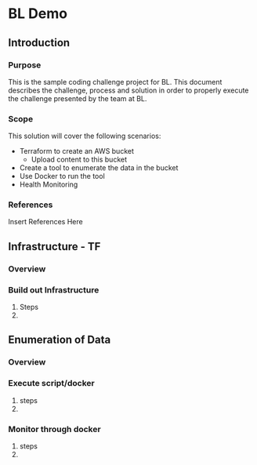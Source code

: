 # BL Demo

## Introduction

### Purpose

This is the sample coding challenge project for BL. This document describes the challenge, process and solution in order to properly execute the challenge presented by the team at BL.

### Scope

This solution will cover the following scenarios:
* Terraform to create an AWS bucket
    * Upload content to this bucket
* Create a tool to enumerate the data in the bucket
* Use Docker to run the tool
* Health Monitoring

### References
Insert References Here

## Infrastructure - TF
### Overview

### Build out Infrastructure
1. Steps
2. 

## Enumeration of Data
### Overview

### Execute script/docker
1. steps
2. 
### Monitor through docker
1. steps
2. 

